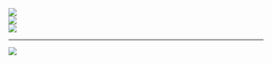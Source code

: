 ![](https://github-readme-stats.vercel.app/api?username=vercchy&theme=dark&hide_border=false&include_all_commits=true&count_private=true)<br/>
![](https://github-readme-streak-stats.herokuapp.com/?user=vercchy&theme=dark&hide_border=false)<br/>
![](https://github-readme-stats.vercel.app/api/top-langs/?username=vercchy&theme=dark&hide_border=false&include_all_commits=true&count_private=true&layout=compact)

---
[![](https://visitcount.itsvg.in/api?id=vercchy&icon=0&color=0)](https://visitcount.itsvg.in)

<!-- Proudly created with GPRM ( https://gprm.itsvg.in ) -->
